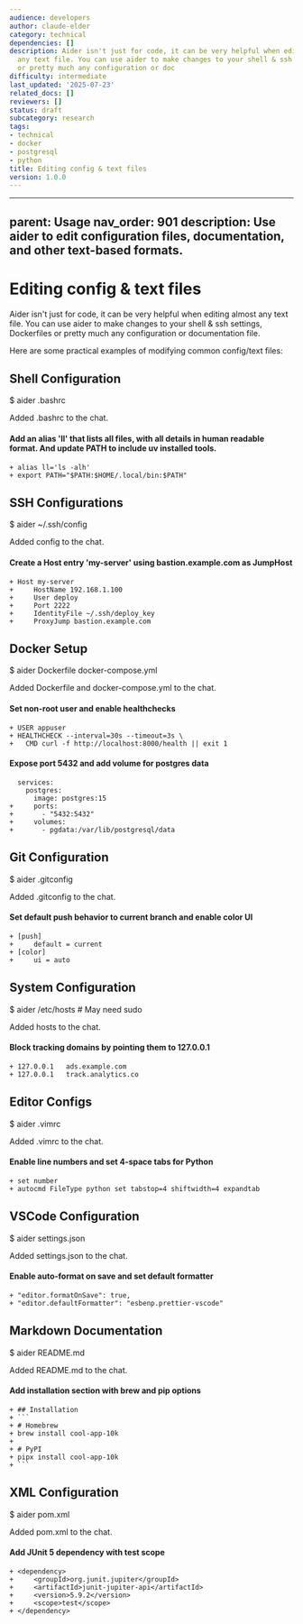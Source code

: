 ```yaml
---
audience: developers
author: claude-elder
category: technical
dependencies: []
description: Aider isn't just for code, it can be very helpful when editing almost
  any text file. You can use aider to make changes to your shell & ssh settings, Dockerfiles
  or pretty much any configuration or doc
difficulty: intermediate
last_updated: '2025-07-23'
related_docs: []
reviewers: []
status: draft
subcategory: research
tags:
- technical
- docker
- postgresql
- python
title: Editing config & text files
version: 1.0.0
---
```


---
parent: Usage
nav_order: 901
description: Use aider to edit configuration files, documentation, and other text-based formats.
---


# Editing config & text files

Aider isn't just for code, it can be very helpful when editing
almost any text file.
You can use aider to make changes to your shell & ssh settings, 
Dockerfiles
or pretty much any configuration or documentation file.

Here are some practical examples of modifying common config/text files:

## Shell Configuration

<div class="chat-transcript" markdown="1">
$ aider .bashrc

Added .bashrc to the chat.


#### Add an alias 'll' that lists all files, with all details in human readable format. And update PATH to include uv installed tools.

```
+ alias ll='ls -alh'
+ export PATH="$PATH:$HOME/.local/bin:$PATH"
```
</div>

## SSH Configurations

<div class="chat-transcript" markdown="1">
$ aider ~/.ssh/config

Added config to the chat.

#### Create a Host entry 'my-server' using bastion.example.com as JumpHost

```
+ Host my-server
+     HostName 192.168.1.100
+     User deploy
+     Port 2222
+     IdentityFile ~/.ssh/deploy_key
+     ProxyJump bastion.example.com
```
</div>

## Docker Setup

<div class="chat-transcript" markdown="1">
$ aider Dockerfile docker-compose.yml

Added Dockerfile and docker-compose.yml to the chat.

#### Set non-root user and enable healthchecks

```
+ USER appuser
+ HEALTHCHECK --interval=30s --timeout=3s \
+   CMD curl -f http://localhost:8000/health || exit 1
```

#### Expose port 5432 and add volume for postgres data

```
  services:
    postgres:
      image: postgres:15
+     ports:
+       - "5432:5432"
+     volumes:
+       - pgdata:/var/lib/postgresql/data
```
</div>

## Git Configuration

<div class="chat-transcript" markdown="1">
$ aider .gitconfig

Added .gitconfig to the chat.

#### Set default push behavior to current branch and enable color UI

```
+ [push]
+     default = current
+ [color]
+     ui = auto
```
</div>

## System Configuration
<div class="chat-transcript" markdown="1">
$ aider /etc/hosts  # May need sudo

Added hosts to the chat.

#### Block tracking domains by pointing them to 127.0.0.1

```
+ 127.0.0.1   ads.example.com
+ 127.0.0.1   track.analytics.co
```
</div>


## Editor Configs
<div class="chat-transcript" markdown="1">
$ aider .vimrc

Added .vimrc to the chat.

#### Enable line numbers and set 4-space tabs for Python

```
+ set number
+ autocmd FileType python set tabstop=4 shiftwidth=4 expandtab
```
</div>

## VSCode Configuration
<div class="chat-transcript" markdown="1">
$ aider settings.json

Added settings.json to the chat.

#### Enable auto-format on save and set default formatter

```
+ "editor.formatOnSave": true,
+ "editor.defaultFormatter": "esbenp.prettier-vscode"
```
</div>

## Markdown Documentation
<div class="chat-transcript" markdown="1">
$ aider README.md

Added README.md to the chat.


#### Add installation section with brew and pip options

```
+ ## Installation
+ ```
+ # Homebrew
+ brew install cool-app-10k
+ 
+ # PyPI
+ pipx install cool-app-10k
+ ```
```
</div>

## XML Configuration
<div class="chat-transcript" markdown="1">
$ aider pom.xml

Added pom.xml to the chat.
#### Add JUnit 5 dependency with test scope

```
+ <dependency>
+     <groupId>org.junit.jupiter</groupId>
+     <artifactId>junit-jupiter-api</artifactId>
+     <version>5.9.2</version>
+     <scope>test</scope>
+ </dependency>
```
</div>


